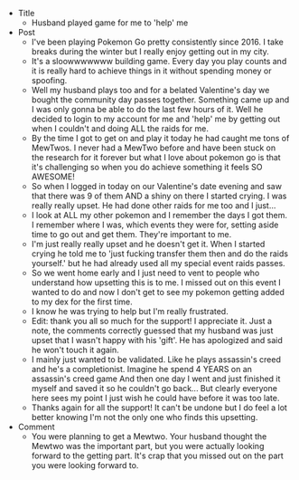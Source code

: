 - Title
	- Husband played game for me to 'help' me
- Post
	- I've been playing Pokemon Go pretty consistently since 2016. I take breaks during the winter but I really enjoy getting out in my city.
	- It's a sloowwwwwww building game. Every day you play counts and it is really hard to achieve things in it without spending money or spoofing.
	- Well my husband plays too and for a belated Valentine's day we bought the community day passes together. Something came up and I was only gonna be able to do the last few hours of it. Well he decided to login to my account for me and 'help' me by getting out when I couldn't and doing ALL the raids for me.
	- By the time I got to get on and play it today he had caught me tons of MewTwos. I never had a MewTwo before and have been stuck on the research for it forever but what I love about pokemon go is that it's challenging so when you do achieve something it feels SO AWESOME!
	- So when I logged in today on our Valentine's date evening and saw that there was 9 of them AND a shiny on there I started crying. I was really really upset. He had done other raids for me too and I just...
	- I look at ALL my other pokemon and I remember the days I got them. I remember where I was, which events they were for, setting aside time to go out and get them. They're important to me.
	- I'm just really really upset and he doesn't get it. When I started crying he told me to 'just fucking transfer them then and do the raids yourself.' but he had already used all my special event raids passes.
	- So we went home early and I just need to vent to people who understand how upsetting this is to me. I missed out on this event I wanted to do and now I don't get to see my pokemon getting added to my dex for the first time.
	- I know he was trying to help but I'm really frustrated.
	- Edit: thank you all so much for the support! I appreciate it. Just a note, the comments correctly guessed that my husband was just upset that I wasn't happy with his 'gift'. He has apologized and said he won't touch it again.
	- I mainly just wanted to be validated. Like he plays assassin's creed and he's a completionist. Imagine he spend 4 YEARS on an assassin's creed game And then one day I went and just finished it myself and saved it so he couldn't go back... But clearly everyone here sees my point I just wish he could have before it was too late.
	- Thanks again for all the support! It can't be undone but I do feel a lot better knowing I'm not the only one who finds this upsetting.
- Comment
	- You were planning to get a Mewtwo. Your husband thought the Mewtwo was the important part, but you were actually looking forward to the getting part. It's crap that you missed out on the part you were looking forward to.